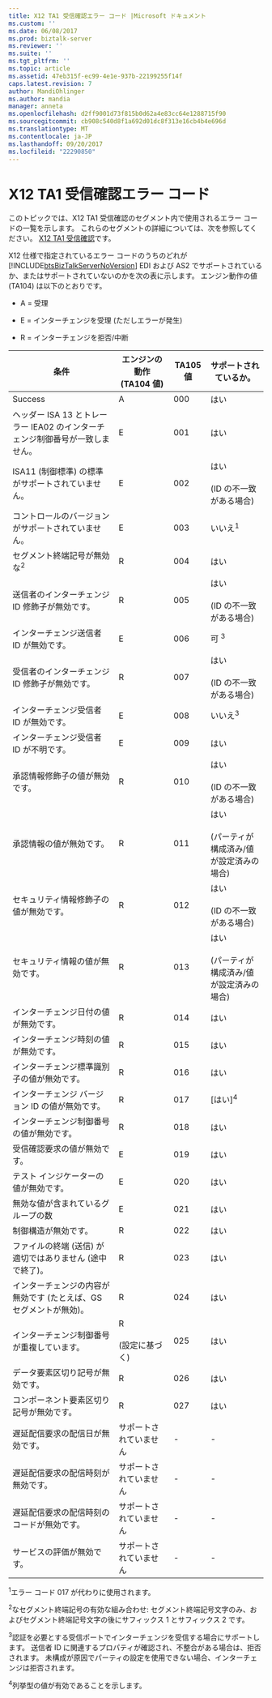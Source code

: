 ```yaml
---
title: X12 TA1 受信確認エラー コード |Microsoft ドキュメント
ms.custom: ''
ms.date: 06/08/2017
ms.prod: biztalk-server
ms.reviewer: ''
ms.suite: ''
ms.tgt_pltfrm: ''
ms.topic: article
ms.assetid: 47eb315f-ec99-4e1e-937b-22199255f14f
caps.latest.revision: 7
author: MandiOhlinger
ms.author: mandia
manager: anneta
ms.openlocfilehash: d2ff9001d73f815b0d62a4e83cc64e1288715f90
ms.sourcegitcommit: cb908c540d8f1a692d01dc8f313e16cb4b4e696d
ms.translationtype: MT
ms.contentlocale: ja-JP
ms.lasthandoff: 09/20/2017
ms.locfileid: "22290850"
---
```

# <a name="x12-ta1-acknowledgment-error-codes"></a>X12 TA1 受信確認エラー コード
このトピックでは、X12 TA1 受信確認のセグメント内で使用されるエラー コードの一覧を示します。 これらのセグメントの詳細については、次を参照してください。 [X12 TA1 受信確認](../core/x12-ta1-acknowledgment.md)です。  
  
 X12 仕様で指定されているエラー コードのうちのどれが [!INCLUDE[btsBizTalkServerNoVersion](../includes/btsbiztalkservernoversion-md.md)] EDI および AS2 でサポートされているか、またはサポートされていないのかを次の表に示します。 エンジン動作の値 (TA104) は以下のとおりです。  
  
-   A = 受理  
  
-   E = インターチェンジを受理 (ただしエラーが発生)  
  
-   R = インターチェンジを拒否/中断  
  
|条件|エンジンの動作 (TA104 値)|TA105 値|サポートされているか。|  
|---------------|-------------------------------------|-----------------|----------------|  
|Success|A|000|はい|  
|ヘッダー ISA 13 とトレーラー IEA02 のインターチェンジ制御番号が一致しません。|E|001|はい|  
|ISA11 (制御標準) の標準がサポートされていません。|E|002|はい<br /><br /> (ID の不一致がある場合)|  
|コントロールのバージョンがサポートされていません。|E|003|いいえ<sup>1</sup>|  
|セグメント終端記号が無効な<sup>2</sup>|R|004|はい|  
|送信者のインターチェンジ ID 修飾子が無効です。|R|005|はい<br /><br /> (ID の不一致がある場合)|  
|インターチェンジ送信者 ID が無効です。|E|006|可 <sup>3</sup>|  
|受信者のインターチェンジ ID 修飾子が無効です。|R|007|はい<br /><br /> (ID の不一致がある場合)|  
|インターチェンジ受信者 ID が無効です。|E|008|いいえ<sup>3</sup>|  
|インターチェンジ受信者 ID が不明です。|E|009|はい|  
|承認情報修飾子の値が無効です。|R|010|はい<br /><br /> (ID の不一致がある場合)|  
|承認情報の値が無効です。|R|011|はい<br /><br /> (パーティが構成済み/値が設定済みの場合)|  
|セキュリティ情報修飾子の値が無効です。|R|012|はい<br /><br /> (ID の不一致がある場合)|  
|セキュリティ情報の値が無効です。|R|013|はい<br /><br /> (パーティが構成済み/値が設定済みの場合)|  
|インターチェンジ日付の値が無効です。|R|014|はい|  
|インターチェンジ時刻の値が無効です。|R|015|はい|  
|インターチェンジ標準識別子の値が無効です。|R|016|はい|  
|インターチェンジ バージョン ID の値が無効です。|R|017|[はい]<sup>4</sup>|  
|インターチェンジ制御番号の値が無効です。|R|018|はい|  
|受信確認要求の値が無効です。|E|019|はい|  
|テスト インジケーターの値が無効です。|E|020|はい|  
|無効な値が含まれているグループの数|E|021|はい|  
|制御構造が無効です。|R|022|はい|  
|ファイルの終端 (送信) が適切ではありません (途中で終了)。|R|023|はい|  
|インターチェンジの内容が無効です (たとえば、GS セグメントが無効)。|R|024|はい|  
|インターチェンジ制御番号が重複しています。|R<br /><br /> (設定に基づく)|025|はい|  
|データ要素区切り記号が無効です。|R|026|はい|  
|コンポーネント要素区切り記号が無効です。|R|027|はい|  
|遅延配信要求の配信日が無効です。|サポートされていません|-|-|  
|遅延配信要求の配信時刻が無効です。|サポートされていません|-|-|  
|遅延配信要求の配信時刻のコードが無効です。|サポートされていません|-|-|  
|サービスの評価が無効です。|サポートされていません|-|-|  
  
 <sup>1</sup>エラー コード 017 が代わりに使用されます。  
  
 <sup>2</sup>なセグメント終端記号の有効な組み合わせ: セグメント終端記号文字のみ、およびセグメント終端記号文字の後にサフィックス 1 とサフィックス 2 です。  
  
 <sup>3</sup>認証を必要とする受信ポートでインターチェンジを受信する場合にサポートします。 送信者 ID に関連するプロパティが確認され、不整合がある場合は、拒否されます。 未構成が原因でパーティの設定を使用できない場合、インターチェンジは拒否されます。  
  
 <sup>4</sup>列挙型の値が有効であることを示します。